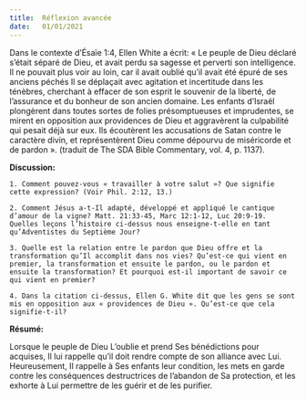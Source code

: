```yaml
---
title:  Réflexion avancée
date:   01/01/2021
---
```


Dans le contexte d’Ésaïe 1:4, Ellen White a écrit: « Le peuple de Dieu déclaré s’était séparé de Dieu, et avait perdu sa sagesse et perverti son intelligence. Il ne pouvait plus voir au loin, car il avait oublié qu’il avait été épuré de ses anciens péchés Il se déplaçait avec agitation et incertitude dans les ténèbres, cherchant à effacer de son esprit le souvenir de la liberté, de l’assurance et du bonheur de son ancien domaine. Les enfants d’Israël plongèrent dans toutes sortes de folies présomptueuses et imprudentes, se mirent en opposition aux providences de Dieu et aggravèrent la culpabilité qui pesait déjà sur eux. Ils écoutèrent les accusations de Satan contre le caractère divin, et représentèrent Dieu comme dépourvu de miséricorde et de pardon ». (traduit de The SDA Bible Commentary, vol. 4, p. 1137).

**Discussion:**

`1. Comment pouvez-vous « travailler à votre salut »? Que signifie cette expression? (Voir Phil. 2:12, 13.)`

`2. Comment Jésus a-t-Il adapté, développé et appliqué le cantique d’amour de la vigne? Matt. 21:33-45, Marc 12:1-12, Luc 20:9-19. Quelles leçons l’histoire ci-dessus nous enseigne-t-elle en tant qu’Adventistes du Septième Jour?`

`3. Quelle est la relation entre le pardon que Dieu offre et la transformation qu’Il accomplit dans nos vies? Qu’est-ce qui vient en premier, la transformation et ensuite le pardon, ou le pardon et ensuite la transformation? Et pourquoi est-il important de savoir ce qui vient en premier?`

`4. Dans la citation ci-dessus, Ellen G. White dit que les gens se sont mis en opposition aux « providences de Dieu ». Qu’est-ce que cela signifie-t-il?`

**Résumé:**

Lorsque le peuple de Dieu L’oublie et prend Ses bénédictions pour acquises, Il lui rappelle qu’il doit rendre compte de son alliance avec Lui. Heureusement, Il rappelle à Ses enfants leur condition, les mets en garde contre les conséquences destructrices de l’abandon de Sa protection, et les exhorte à Lui permettre de les guérir et de les purifier.